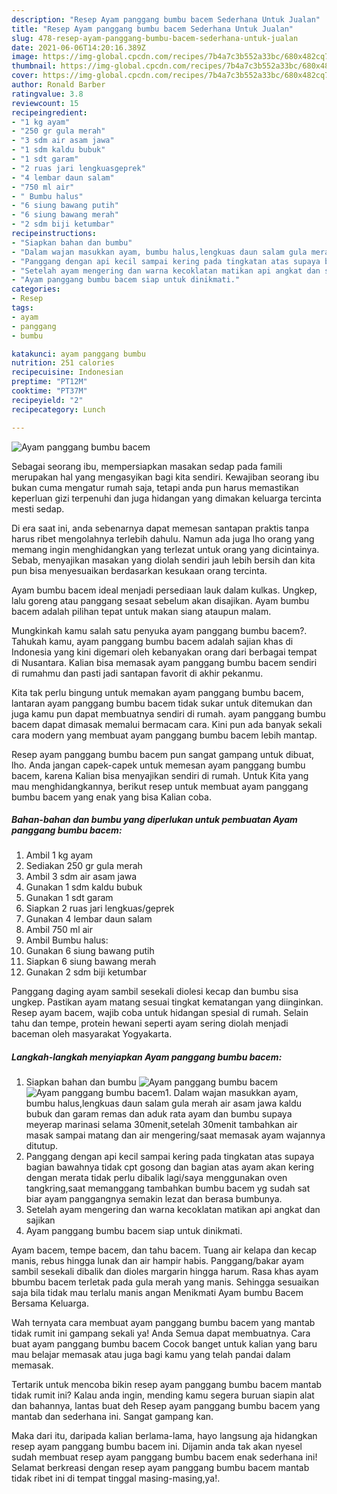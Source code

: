 ```yaml
---
description: "Resep Ayam panggang bumbu bacem Sederhana Untuk Jualan"
title: "Resep Ayam panggang bumbu bacem Sederhana Untuk Jualan"
slug: 478-resep-ayam-panggang-bumbu-bacem-sederhana-untuk-jualan
date: 2021-06-06T14:20:16.389Z
image: https://img-global.cpcdn.com/recipes/7b4a7c3b552a33bc/680x482cq70/ayam-panggang-bumbu-bacem-foto-resep-utama.jpg
thumbnail: https://img-global.cpcdn.com/recipes/7b4a7c3b552a33bc/680x482cq70/ayam-panggang-bumbu-bacem-foto-resep-utama.jpg
cover: https://img-global.cpcdn.com/recipes/7b4a7c3b552a33bc/680x482cq70/ayam-panggang-bumbu-bacem-foto-resep-utama.jpg
author: Ronald Barber
ratingvalue: 3.8
reviewcount: 15
recipeingredient:
- "1 kg ayam"
- "250 gr gula merah"
- "3 sdm air asam jawa"
- "1 sdm kaldu bubuk"
- "1 sdt garam"
- "2 ruas jari lengkuasgeprek"
- "4 lembar daun salam"
- "750 ml air"
- " Bumbu halus"
- "6 siung bawang putih"
- "6 siung bawang merah"
- "2 sdm biji ketumbar"
recipeinstructions:
- "Siapkan bahan dan bumbu"
- "Dalam wajan masukkan ayam, bumbu halus,lengkuas daun salam gula merah air asam jawa kaldu bubuk dan garam remas dan aduk rata ayam dan bumbu supaya meyerap marinasi selama 30menit,setelah 30menit tambahkan air masak sampai matang dan air mengering/saat memasak ayam wajannya ditutup."
- "Panggang dengan api kecil sampai kering pada tingkatan atas supaya bagian bawahnya tidak cpt gosong dan bagian atas ayam akan kering dengan merata tidak perlu dibalik lagi/saya menggunakan oven tangkring,saat memanggang tambahkan bumbu bacem yg sudah sat biar ayam panggangnya semakin lezat dan berasa bumbunya."
- "Setelah ayam mengering dan warna kecoklatan matikan api angkat dan sajikan"
- "Ayam panggang bumbu bacem siap untuk dinikmati."
categories:
- Resep
tags:
- ayam
- panggang
- bumbu

katakunci: ayam panggang bumbu 
nutrition: 251 calories
recipecuisine: Indonesian
preptime: "PT12M"
cooktime: "PT37M"
recipeyield: "2"
recipecategory: Lunch

---
```



![Ayam panggang bumbu bacem](https://img-global.cpcdn.com/recipes/7b4a7c3b552a33bc/680x482cq70/ayam-panggang-bumbu-bacem-foto-resep-utama.jpg)

Sebagai seorang ibu, mempersiapkan masakan sedap pada famili merupakan hal yang mengasyikan bagi kita sendiri. Kewajiban seorang ibu bukan cuma mengatur rumah saja, tetapi anda pun harus memastikan keperluan gizi terpenuhi dan juga hidangan yang dimakan keluarga tercinta mesti sedap.

Di era  saat ini, anda sebenarnya dapat memesan santapan praktis tanpa harus ribet mengolahnya terlebih dahulu. Namun ada juga lho orang yang memang ingin menghidangkan yang terlezat untuk orang yang dicintainya. Sebab, menyajikan masakan yang diolah sendiri jauh lebih bersih dan kita pun bisa menyesuaikan berdasarkan kesukaan orang tercinta. 

Ayam bumbu bacem ideal menjadi persediaan lauk dalam kulkas. Ungkep, lalu goreng atau panggang sesaat sebelum akan disajikan. Ayam bumbu bacem adalah pilihan tepat untuk makan siang ataupun malam.

Mungkinkah kamu salah satu penyuka ayam panggang bumbu bacem?. Tahukah kamu, ayam panggang bumbu bacem adalah sajian khas di Indonesia yang kini digemari oleh kebanyakan orang dari berbagai tempat di Nusantara. Kalian bisa memasak ayam panggang bumbu bacem sendiri di rumahmu dan pasti jadi santapan favorit di akhir pekanmu.

Kita tak perlu bingung untuk memakan ayam panggang bumbu bacem, lantaran ayam panggang bumbu bacem tidak sukar untuk ditemukan dan juga kamu pun dapat membuatnya sendiri di rumah. ayam panggang bumbu bacem dapat dimasak memalui bermacam cara. Kini pun ada banyak sekali cara modern yang membuat ayam panggang bumbu bacem lebih mantap.

Resep ayam panggang bumbu bacem pun sangat gampang untuk dibuat, lho. Anda jangan capek-capek untuk memesan ayam panggang bumbu bacem, karena Kalian bisa menyajikan sendiri di rumah. Untuk Kita yang mau menghidangkannya, berikut resep untuk membuat ayam panggang bumbu bacem yang enak yang bisa Kalian coba.

<!--inarticleads1-->

##### Bahan-bahan dan bumbu yang diperlukan untuk pembuatan Ayam panggang bumbu bacem:

1. Ambil 1 kg ayam
1. Sediakan 250 gr gula merah
1. Ambil 3 sdm air asam jawa
1. Gunakan 1 sdm kaldu bubuk
1. Gunakan 1 sdt garam
1. Siapkan 2 ruas jari lengkuas/geprek
1. Gunakan 4 lembar daun salam
1. Ambil 750 ml air
1. Ambil  Bumbu halus:
1. Gunakan 6 siung bawang putih
1. Siapkan 6 siung bawang merah
1. Gunakan 2 sdm biji ketumbar


Panggang daging ayam sambil sesekali diolesi kecap dan bumbu sisa ungkep. Pastikan ayam matang sesuai tingkat kematangan yang diinginkan. Resep ayam bacem, wajib coba untuk hidangan spesial di rumah. Selain tahu dan tempe, protein hewani seperti ayam sering diolah menjadi baceman oleh masyarakat Yogyakarta. 

<!--inarticleads2-->

##### Langkah-langkah menyiapkan Ayam panggang bumbu bacem:

1. Siapkan bahan dan bumbu
<img src="https://img-global.cpcdn.com/steps/826892c640996b9a/160x128cq70/ayam-panggang-bumbu-bacem-langkah-memasak-1-foto.jpg" alt="Ayam panggang bumbu bacem"><img src="https://img-global.cpcdn.com/steps/ba06ca2253407ec1/160x128cq70/ayam-panggang-bumbu-bacem-langkah-memasak-1-foto.jpg" alt="Ayam panggang bumbu bacem">1. Dalam wajan masukkan ayam, bumbu halus,lengkuas daun salam gula merah air asam jawa kaldu bubuk dan garam remas dan aduk rata ayam dan bumbu supaya meyerap marinasi selama 30menit,setelah 30menit tambahkan air masak sampai matang dan air mengering/saat memasak ayam wajannya ditutup.
1. Panggang dengan api kecil sampai kering pada tingkatan atas supaya bagian bawahnya tidak cpt gosong dan bagian atas ayam akan kering dengan merata tidak perlu dibalik lagi/saya menggunakan oven tangkring,saat memanggang tambahkan bumbu bacem yg sudah sat biar ayam panggangnya semakin lezat dan berasa bumbunya.
1. Setelah ayam mengering dan warna kecoklatan matikan api angkat dan sajikan
1. Ayam panggang bumbu bacem siap untuk dinikmati.


Ayam bacem, tempe bacem, dan tahu bacem. Tuang air kelapa dan kecap manis, rebus hingga lunak dan air hampir habis. Panggang/bakar ayam sambil sesekali dibalik dan dioles margarin hingga harum. Rasa khas ayam bbumbu bacem terletak pada gula merah yang manis. Sehingga sesuaikan saja bila tidak mau terlalu manis angan Menikmati Ayam bumbu Bacem Bersama Keluarga. 

Wah ternyata cara membuat ayam panggang bumbu bacem yang mantab tidak rumit ini gampang sekali ya! Anda Semua dapat membuatnya. Cara buat ayam panggang bumbu bacem Cocok banget untuk kalian yang baru mau belajar memasak atau juga bagi kamu yang telah pandai dalam memasak.

Tertarik untuk mencoba bikin resep ayam panggang bumbu bacem mantab tidak rumit ini? Kalau anda ingin, mending kamu segera buruan siapin alat dan bahannya, lantas buat deh Resep ayam panggang bumbu bacem yang mantab dan sederhana ini. Sangat gampang kan. 

Maka dari itu, daripada kalian berlama-lama, hayo langsung aja hidangkan resep ayam panggang bumbu bacem ini. Dijamin anda tak akan nyesel sudah membuat resep ayam panggang bumbu bacem enak sederhana ini! Selamat berkreasi dengan resep ayam panggang bumbu bacem mantab tidak ribet ini di tempat tinggal masing-masing,ya!.

